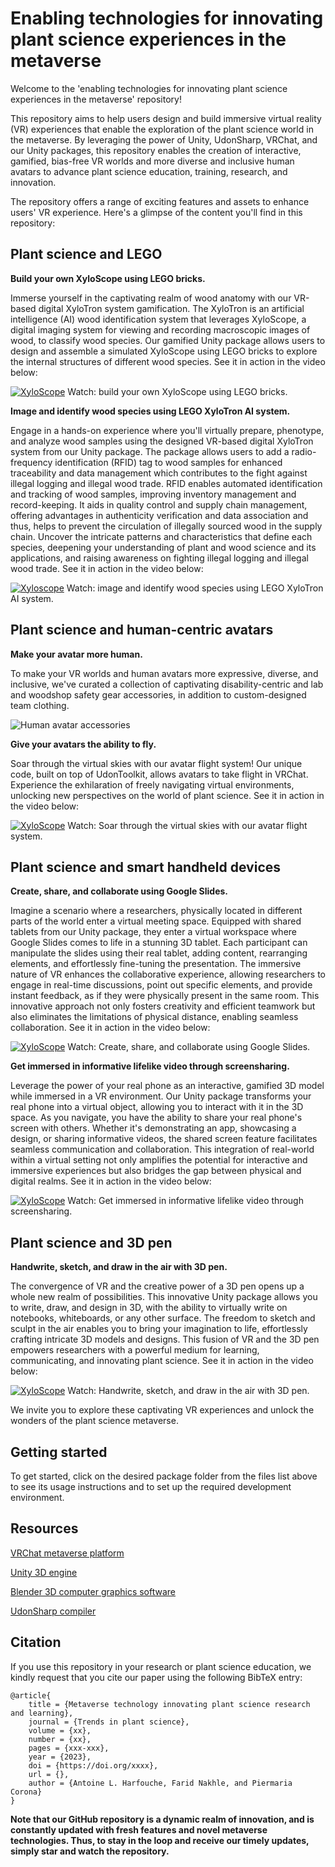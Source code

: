 
# Enabling technologies for innovating plant science experiences in the metaverse



Welcome to the 'enabling technologies for innovating plant science experiences in the metaverse' repository!

This repository aims to help users design and build immersive virtual reality (VR) experiences that enable the exploration of the plant science world in the metaverse. By leveraging the power of Unity, UdonSharp, VRChat, and our Unity packages, this repository enables the creation of interactive, gamified, bias-free VR worlds and more diverse and inclusive human avatars to advance plant science education, training, research, and innovation.

The repository offers a range of exciting features and assets to enhance users' VR experience. Here's a glimpse of the content you'll find in this repository:

## Plant science and LEGO

**Build your own XyloScope using LEGO bricks.**

Immerse yourself in the captivating realm of wood anatomy with our VR-based digital XyloTron system gamification. The XyloTron is an artificial intelligence (AI) wood identification system that leverages XyloScope, a digital imaging system for viewing and recording macroscopic images of wood, to classify wood species. Our gamified Unity package allows users to design and assemble a simulated XyloScope using LEGO bricks to explore the internal structures of different wood species. See it in action in the video below: 

[![XyloScope](http://faridnakhle.com/unitus/ToMTIPS/Xyloscope_Assembly_thumb.png)](http://faridnakhle.com/unitus/ToMTIPS/Xyloscope_Assembly.mp4)
Watch: build your own XyloScope using LEGO bricks.

**Image and identify wood species using LEGO XyloTron AI system.**

Engage in a hands-on experience where you'll virtually prepare, phenotype, and analyze wood samples using the designed VR-based digital XyloTron system from our Unity package. The package allows users to add a radio-frequency identification (RFID) tag to wood samples for enhanced traceability and data management which contributes to the fight against illegal logging and illegal wood trade. RFID enables automated identification and tracking of wood samples, improving inventory management and record-keeping. It aids in quality control and supply chain management, offering advantages in authenticity verification and data association and thus, helps to prevent the circulation of illegally sourced wood in the supply chain. Uncover the intricate patterns and characteristics that define each species, deepening your understanding of plant and wood science and its applications, and raising awareness on fighting illegal logging and illegal wood trade.  See it in action in the video below:

[![Xyloscope](http://faridnakhle.com/unitus/ToMTIPS/Xylotron_thumb.png)](http://faridnakhle.com/unitus/ToMTIPS/Xylotron_functional.mp4)
Watch: image and identify wood species using LEGO XyloTron AI system.

## Plant science and human-centric avatars

**Make your avatar more human.**

To make your VR worlds and human avatars more expressive, diverse, and inclusive, we've curated a collection of captivating disability-centric and lab and woodshop safety gear accessories, in addition to custom-designed team clothing.

![Human avatar accessories](http://faridnakhle.com/unitus/ToMTIPS/avatars.png?v=1)

**Give your avatars the ability to fly.**

Soar through the virtual skies with our avatar flight system! Our unique code, built on top of UdonToolkit, allows avatars to take flight in VRChat. Experience the exhilaration of freely navigating virtual environments, unlocking new perspectives on the world of plant science. See it in action in the video below: 

[![XyloScope](http://faridnakhle.com/unitus/ToMTIPS/Flight_thumb.png)](http://faridnakhle.com/unitus/ToMTIPS/Flight.mp4)
Watch: Soar through the virtual skies with our avatar flight system.

## Plant science and smart handheld devices

**Create, share, and collaborate using Google Slides.**

Imagine a scenario where a researchers, physically located in different parts of the world enter a virtual meeting space. Equipped with shared tablets from our Unity package, they enter a virtual workspace where Google Slides comes to life in a stunning 3D tablet. Each participant can manipulate the slides using their real tablet, adding content, rearranging elements, and effortlessly fine-tuning the presentation. The immersive nature of VR enhances the collaborative experience, allowing researchers to engage in real-time discussions, point out specific elements, and provide instant feedback, as if they were physically present in the same room. This innovative approach not only fosters creativity and efficient teamwork but also eliminates the limitations of physical distance, enabling seamless collaboration.  See it in action in the video below: 

[![XyloScope](http://faridnakhle.com/unitus/ToMTIPS/Tablet_thumb.png)](http://faridnakhle.com/unitus/ToMTIPS/Tablet.mp4)
Watch: Create, share, and collaborate using Google Slides.

**Get immersed in informative lifelike video through screensharing.**

Leverage the power of your real phone as an interactive, gamified 3D model while immersed in a VR environment. Our Unity package transforms your real phone into a virtual object, allowing you to interact with it in the 3D space. As you navigate, you have the ability to share your real phone's screen with others. Whether it's demonstrating an app, showcasing a design, or sharing informative videos, the shared screen feature facilitates seamless communication and collaboration. This integration of real-world within a virtual setting not only amplifies the potential for interactive and immersive experiences but also bridges the gap between physical and digital realms.  See it in action in the video below: 

[![XyloScope](http://faridnakhle.com/unitus/ToMTIPS/Phone_thumb.png)](http://faridnakhle.com/unitus/ToMTIPS/Phone.mp4)
Watch: Get immersed in informative lifelike video through screensharing.

## Plant science and 3D pen

**Handwrite, sketch, and draw in the air with 3D pen.**

The convergence of VR and the creative power of a 3D pen opens up a whole new realm of possibilities. This innovative Unity package allows you to write, draw, and design in 3D, with the ability to virtually write on notebooks, whiteboards, or any other surface. The freedom to sketch and sculpt in the air enables you to bring your imagination to life, effortlessly crafting intricate 3D models and designs. This fusion of VR and the 3D pen empowers researchers with a powerful medium for learning, communicating, and innovating plant science.  See it in action in the video below: 

[![XyloScope](http://faridnakhle.com/unitus/ToMTIPS/Pen_thumb.png)](http://faridnakhle.com/unitus/ToMTIPS/3DPen.mp4)
Watch: Handwrite, sketch, and draw in the air with 3D pen.


We invite you to explore these captivating VR experiences and unlock the wonders of the plant science metaverse.

## Getting started

To get started, click on the desired package folder from the files list above to see its usage instructions and to set up the required development environment.

## Resources

[VRChat metaverse platform](https://hello.vrchat.com/)

[Unity 3D engine](https://unity.com/)

[Blender 3D computer graphics software](https://www.blender.org/)

[UdonSharp compiler](https://udonsharp.docs.vrchat.com/)

## Citation

If you use this repository in your research or plant science education, we kindly request that you cite our paper using the following BibTeX entry:

```
@article{
	title = {Metaverse technology innovating plant science research and learning},
	journal = {Trends in plant science},
	volume = {xx},
	number = {xx},
	pages = {xxx-xxx},
	year = {2023},
	doi = {https://doi.org/xxxx},
	url = {},
	author = {Antoine L. Harfouche, Farid Nakhle, and Piermaria Corona}
}
```

**Note that our GitHub repository is a dynamic realm of innovation, and is constantly updated with fresh features and novel metaverse technologies. Thus, to stay in the loop and receive our timely updates, simply star and watch the repository.**